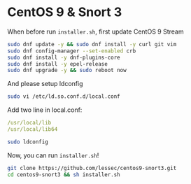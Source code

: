 # CentOS 9 & Snort 3

When before run `installer.sh`, first update CentOS 9 Stream
```bash
sudo dnf update -y && sudo dnf install -y curl git vim
sudo dnf config-manager --set-enabled crb
sudo dnf install -y dnf-plugins-core
sudo dnf install -y epel-release
sudo dnf upgrade -y && sudo reboot now
```

And please setup ldconfig
```bash
sudo vi /etc/ld.so.conf.d/local.conf
```
Add two line in local.conf:
```yml
/usr/local/lib
/usr/local/lib64
```
```bash
sudo ldconfig
```

Now, you can run `installer.sh`!
```bash
git clone https://github.com/lessec/centos9-snort3.git
cd centos9-snort3 && sh installer.sh
```
